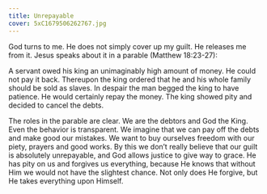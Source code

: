 ```yaml
---
title: Unrepayable
cover: 5xC1679506262767.jpg
---
```


God turns to me. He does not simply cover up my guilt. He releases me from it. Jesus speaks about it in a parable (Matthew 18:23-­27):

A servant owed his king an unimaginably high amount of money. He could not pay it back. Thereupon the king ordered that he and his whole family should be sold as slaves. In despair the man begged the king to have patience. He would certainly repay the money. The king showed pity and decided to cancel the debts.

The roles in the parable are clear. We are the debtors and God the King. Even the behavior is transparent. We imagine that we can pay off the debts and make good our mistakes. We want to buy ourselves freedom with our piety, prayers and good works. By this we don’t really believe that our guilt is absolutely un­repayable, and God allows justice to give way to grace. He has pity on us and forgives us everything, because He knows that without Him we would not have the slightest chance. Not only does He forgive, but He takes everything upon Himself.